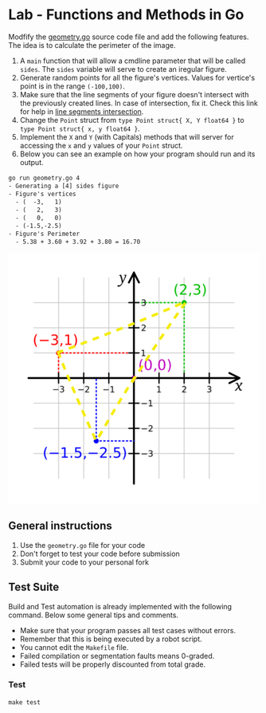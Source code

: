 Lab - Functions and Methods in Go
=================================
Modfify the [geometry.go](./geometry.go) source code file and add the following features. The idea is to calculate the perimeter of the image.

1. A `main` function that will allow a cmdline parameter that will be called `sides`. The `sides` variable will serve to create an iregular figure.
2. Generate random points for all the figure's vertices. Values for vertice's point is in the range `(-100,100)`.
3. Make sure that the line segments of your figure doesn't intersect with the previously created lines. In case of intersection, fix it. Check this link for help in
[line segments intersection](https://www.geeksforgeeks.org/check-if-two-given-line-segments-intersect/).
4. Change the `Point` struct from `type Point struct{ X, Y float64 }` to `type Point struct{ x, y float64 }`.
5. Implement the `X` and `Y` (with Capitals)  methods  that will server for accessing the `x` and `y` values of your `Point` struct.
6. Below you can see an example on how your program should run and its output.

```
go run geometry.go 4
- Generating a [4] sides figure
- Figure's vertices
  - (  -3,   1)
  - (   2,   3)
  - (   0,   0)
  - (-1.5,-2.5)
- Figure's Perimeter
  - 5.38 + 3.60 + 3.92 + 3.80 = 16.70
```

![image](image.png)


General instructions
--------------------
1. Use the  `geometry.go` file for your code
2. Don't forget to test your code before submission
3. Submit your code to your personal fork


Test Suite
----------
Build and Test automation is already implemented with the following command. Below some general tips and comments.

- Make sure that your program passes all test cases without errors.
- Remember that this is being executed by a robot script.
- You cannot edit the `Makefile` file.
- Failed compilation or segmentation faults means 0-graded.
- Failed tests will be properly discounted from total grade.

### Test

```
make test
```
